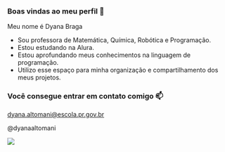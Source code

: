 ### Boas vindas ao meu perfil 👋

Meu nome é Dyana Braga

- Sou professora de Matemática, Química, Robótica e Programação.
- Estou estudando na Alura.
- Estou aprofundando meus conhecimentos na linguagem de programação.
- Utilizo esse espaço para minha organização e compartilhamento dos meus projetos.

### Você consegue entrar em contato comigo 📫

dyana.altomani@escola.pr.gov.br

@dyanaaltomani

![](https://media.tenor.com/1IGqto94QrkAAAAM/manufacturing-technology.gif)

